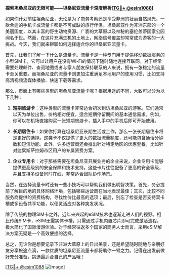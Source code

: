 **探索坦桑尼亚的无限可能——坦桑尼亚流量卡深度解析[[TG💪+ @esim1088](https://t.me/s/esim1088)]**

如果你计划前往坦桑尼亚，无论是为了商务考察还是享受非洲的壮丽自然风光，一款合适的手机卡或流量卡都是不可或缺的旅行伴侣。坦桑尼亚作为非洲东部的一个美丽国度，以其丰富的野生动物资源、广袤的大草原以及神秘的塞伦盖蒂国家公园闻名于世。然而，在这片充满生机的土地上，网络信号覆盖却常常成为游客的一大挑战。今天，我们就来聊聊如何选择适合你的坦桑尼亚流量卡。

首先，让我们了解一下什么是流量卡。流量卡是一种专门用于提供移动数据服务的小型SIM卡，它可以让用户在没有Wi-Fi的情况下随时随地连接互联网。对于经常需要处理邮件、查阅地图或者与家人朋友保持联系的人来说，拥有一张稳定的流量卡至关重要。而坦桑尼亚的流量卡则更加注重满足本地用户的使用习惯，比如支持高清视频流媒体播放、快速下载等需求。

那么，市面上有哪些类型的坦桑尼亚流量卡呢？根据用途的不同，大致可以分为以下几种：

1. **短期旅游卡**：这种类型的流量卡非常适合初次到访坦桑尼亚的游客。它们通常以天为单位出售，价格相对便宜，适合短期停留期间的基本通信需求。例如，你可以在机场直接购买一张短期旅游卡，插入手中的手机后即可开始使用。

2. **长期居住卡**：如果你打算在坦桑尼亚长期生活或工作，那么一张长期居住卡将是更好的选择。这类卡不仅提供了更大的数据流量额度，还可能包含通话分钟数和短信功能。此外，许多运营商还会推出针对特定地区的优惠套餐，比如针对达累斯萨拉姆市区用户的专属资费方案。

3. **企业专用卡**：对于那些需要在坦桑尼亚开展业务的企业来说，企业专用卡能够提供更高级别的安全保障和技术支持。这些卡片往往配备了更高的安全等级，并且支持多设备同时在线，非常适合团队协作场景。

当然，在选择流量卡时还有一些小技巧可以帮助我们做出明智决策。首先，务必提前了解目的地的具体网络环境，包括哪些运营商在当地表现最佳；其次，比较不同服务商提供的资费结构，寻找性价比最高的选项；最后，别忘了检查是否支持双卡槽或多设备共享功能，以便灵活应对各种突发状况。

除了传统的物理SIM卡之外，近年来兴起的eSIM技术也逐渐走进人们的视野。相比传统SIM卡，eSIM无需实体卡槽，只需通过手机内置芯片即可完成激活流程，极大简化了国际漫游体验。对于经常往返多个国家的商务人士而言，采用eSIM解决方案无疑是一个高效便捷的选择。

总之，无论你是想要记录下非洲大草原上的日出美景，还是希望随时随地与亲朋好友分享旅途点滴，一款优质的坦桑尼亚流量卡都将助你一臂之力。记得在出发前做好充分准备，挑选最适合自己的产品哦！

[[TG💪+ @esim1088](https://t.me/s/esim1088) ![Image](https://i.postimg.cc/4NQfJmqS/Snipaste-2025-05-13-00-14-12.png)]